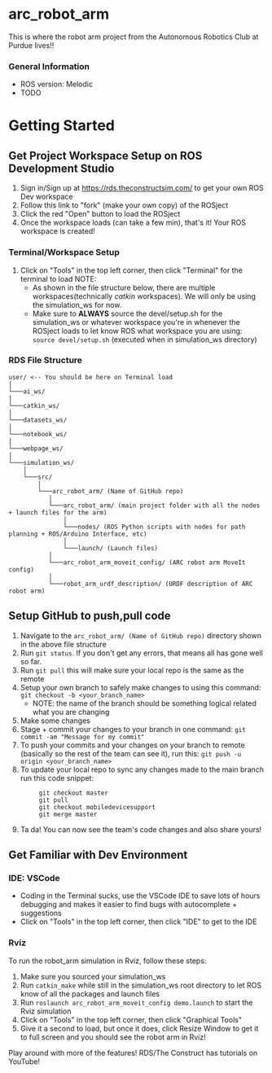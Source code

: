 # arc_robot_arm
This is where the robot arm project from the Autonomous Robotics Club at Purdue lives!!

### General Information
- ROS version: Melodic
- TODO

# Getting Started

## Get Project Workspace Setup on ROS Development Studio

1. Sign in/Sign up at https://rds.theconstructsim.com/ to get your own ROS Dev workspace
2. Follow this link to "fork" (make your own copy) of the ROSject
3. Click the red "Open" button to load the ROSject
4. Once the workspace loads (can take a few min), that's it! Your ROS workspace is created!

### Terminal/Workspace Setup

1. Click on "Tools" in the top left corner, then click "Terminal" for the terminal to load
 NOTE:
    - As shown in the file structure below, there are multiple workspaces(technically _catkin_ workspaces). We will only be using the simulation_ws for now.
    - Make sure to **ALWAYS** source the devel/setup.sh for the simulation_ws or whatever workspace you're in whenever the ROSject loads to let know ROS what           workspace you are using: `source devel/setup.sh` (executed when in simulation_ws directory)

### RDS File Structure
```
user/ <-- You should be here on Terminal load
│
└───ai_ws/
│
└───catkin_ws/
│
└───datasets_ws/
│
└───notebook_ws/
│
└───webpage_ws/
│
└───simulation_ws/
    │
    └───src/
        │
        └───arc_robot_arm/ (Name of GitHub repo)
           │
           └───arc_robot_arm/ (main project folder with all the nodes + launch files for the arm)
               │
               └───nodes/ (ROS Python scripts with nodes for path planning + ROS/Arduino Interface, etc)
               │
               └───launch/ (Launch files)
           │
           └───arc_robot_arm_moveit_config/ (ARC robot arm MoveIt config)
           │
           └───robot_arm_urdf_description/ (URDF description of ARC robot arm)
```
## Setup GitHub to push,pull code
1. Navigate to the `arc_robot_arm/ (Name of GitHub repo)` directory shown in the above file structure
2. Run `git status`. If you don't get any errors, that means all has gone well so far.
3. Run `git pull` this will make sure your local repo is the same as the remote
3. Setup your own branch to safely make changes to using this command: `git checkout -b <your_branch_name>`
    - NOTE: the name of the branch should be something logical related what you are changing
4. Make some changes
5. Stage + commit your changes to your branch in one command: `git commit -am "Message for my commit"`
6. To push your commits and your changes on your branch to remote (basically so the rest of the team can see it), 
   run this: `git push -u origin <your_branch_name>`
7. To update your local repo to sync any changes made to the main branch run this code snippet:
   ```
        git checkout master
        git pull
        git checkout mobiledevicesupport
        git merge master
   ```
8. Ta da! You can now see the team's code changes and also share yours! 

## Get Familiar with Dev Environment

### IDE: VSCode

- Coding in the Terminal sucks, use the VSCode IDE to save lots of hours debugging and makes it easier to find bugs with autocomplete + suggestions
- Click on "Tools" in the top left corner, then click "IDE" to get to the IDE

### Rviz

To run the robot_arm simulation in Rviz, follow these steps:
1. Make sure you sourced your simulation_ws
2. Run `catkin_make` while still in the simulation_ws root directory to let ROS know of all the packages and launch files
3. Run `roslaunch arc_robot_arm_moveit_config demo.launch` to start the Rviz simulation
4. Click on "Tools" in the top left corner, then click "Graphical Tools"
5. Give it a second to load, but once it does, click Resize Window to get it to full screen and you should see the robot arm in Rviz!

Play around with more of the features! RDS/The Construct has tutorials on YouTube!
